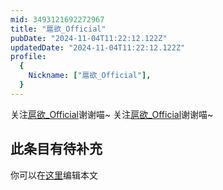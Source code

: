 ```yaml
---
mid: 3493121692272967
title: "扈欲_Official"
pubDate: "2024-11-04T11:22:12.122Z"
updatedDate: "2024-11-04T11:22:12.122Z"
profile:
  {
    Nickname: ["扈欲_Official"],
  }
---
```


关注[扈欲_Official](https://space.bilibili.com/3493121692272967)谢谢喵~ 关注[扈欲_Official](https://space.bilibili.com/3493121692272967)谢谢喵~

## 此条目有待补充
你可以在[这里](https://github.com/Yuhanawa/VTuber.ICU-Content/edit/master/v/扈欲_Official/index.md)编辑本文
